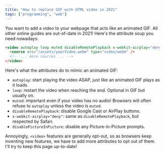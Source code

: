 ```yaml
---
title: "How to replace GIF with HTML video in 2021"
tags: ["programming", "web"]
---
```


You want to add a video to your webpage that acts like an animated GIF.
All other online guides are out-of-date in 2021!
Here's the attribute soup you need nowadays:

```html
<video autoplay loop muted disableRemotePlayback x-webkit-airplay="deny" disablePictureInPicture>
  <source src="/assets/yourVideo.webm" type="video/webm" />
  <!-- ... more sources ... -->
</video>
```

Here's what the attributes do to mimic an animated GIF:

* `autoplay`: start playing the video ASAP, just like an animated GIF plays as it loads.
* `loop`: restart the video when reaching the end. Optional in GIF but usually on.
* `muted`: important even if your video has no audio! Browsers will often refuse to `autoplay` unless the video is `muted`.
* `disableRemotePlayback`: disable Google Cast or AirPlay buttons.
* `x-webkit-airplay="deny"`: same as `disableRemotePlayback`, but respected by Safari.
* `disablePictureInPicture`: disable any Picture-in-Picture prompts.

Annoyingly, `<video>` features are generally opt-out,
so as browsers keep inventing new features,
we have to add more attributes to opt out of them.
I'll try to keep this page up-to-date!